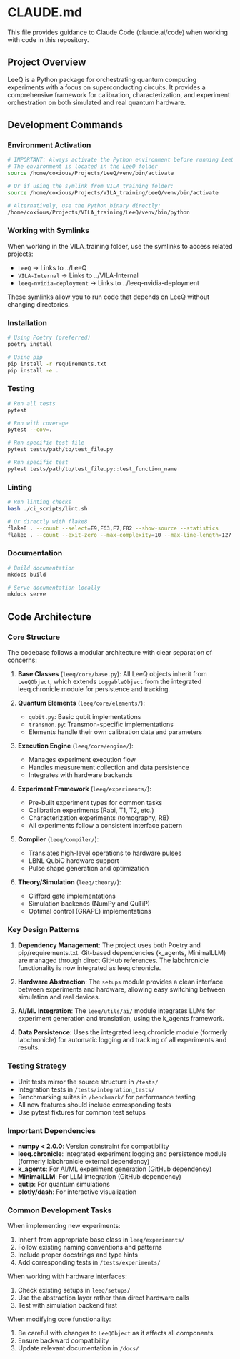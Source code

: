 # CLAUDE.md

This file provides guidance to Claude Code (claude.ai/code) when working with code in this repository.

## Project Overview

LeeQ is a Python package for orchestrating quantum computing experiments with a focus on superconducting circuits. It provides a comprehensive framework for calibration, characterization, and experiment orchestration on both simulated and real quantum hardware.

## Development Commands

### Environment Activation
```bash
# IMPORTANT: Always activate the Python environment before running LeeQ-related code
# The environment is located in the LeeQ folder
source /home/coxious/Projects/LeeQ/venv/bin/activate

# Or if using the symlink from VILA_training folder:
source /home/coxious/Projects/VILA_training/LeeQ/venv/bin/activate

# Alternatively, use the Python binary directly:
/home/coxious/Projects/VILA_training/LeeQ/venv/bin/python
```

### Working with Symlinks
When working in the VILA_training folder, use the symlinks to access related projects:
- `LeeQ` -> Links to ../LeeQ
- `VILA-Internal` -> Links to ../VILA-Internal  
- `leeq-nvidia-deployment` -> Links to ../leeq-nvidia-deployment

These symlinks allow you to run code that depends on LeeQ without changing directories.

### Installation
```bash
# Using Poetry (preferred)
poetry install

# Using pip
pip install -r requirements.txt
pip install -e .
```

### Testing
```bash
# Run all tests
pytest

# Run with coverage
pytest --cov=.

# Run specific test file
pytest tests/path/to/test_file.py

# Run specific test
pytest tests/path/to/test_file.py::test_function_name
```

### Linting
```bash
# Run linting checks
bash ./ci_scripts/lint.sh

# Or directly with flake8
flake8 . --count --select=E9,F63,F7,F82 --show-source --statistics
flake8 . --count --exit-zero --max-complexity=10 --max-line-length=127 --statistics
```

### Documentation
```bash
# Build documentation
mkdocs build

# Serve documentation locally
mkdocs serve
```

## Code Architecture

### Core Structure
The codebase follows a modular architecture with clear separation of concerns:

1. **Base Classes** (`leeq/core/base.py`): All LeeQ objects inherit from `LeeQObject`, which extends `LoggableObject` from the integrated leeq.chronicle module for persistence and tracking.

2. **Quantum Elements** (`leeq/core/elements/`):
   - `qubit.py`: Basic qubit implementations
   - `transmon.py`: Transmon-specific implementations
   - Elements handle their own calibration data and parameters

3. **Execution Engine** (`leeq/core/engine/`):
   - Manages experiment execution flow
   - Handles measurement collection and data persistence
   - Integrates with hardware backends

4. **Experiment Framework** (`leeq/experiments/`):
   - Pre-built experiment types for common tasks
   - Calibration experiments (Rabi, T1, T2, etc.)
   - Characterization experiments (tomography, RB)
   - All experiments follow a consistent interface pattern

5. **Compiler** (`leeq/compiler/`):
   - Translates high-level operations to hardware pulses
   - LBNL QubiC hardware support
   - Pulse shape generation and optimization

6. **Theory/Simulation** (`leeq/theory/`):
   - Clifford gate implementations
   - Simulation backends (NumPy and QuTiP)
   - Optimal control (GRAPE) implementations

### Key Design Patterns

1. **Dependency Management**: The project uses both Poetry and pip/requirements.txt. Git-based dependencies (k_agents, MinimalLLM) are managed through direct GitHub references. The labchronicle functionality is now integrated as leeq.chronicle.

2. **Hardware Abstraction**: The `setups` module provides a clean interface between experiments and hardware, allowing easy switching between simulation and real devices.

3. **AI/ML Integration**: The `leeq/utils/ai/` module integrates LLMs for experiment generation and translation, using the k_agents framework.

4. **Data Persistence**: Uses the integrated leeq.chronicle module (formerly labchronicle) for automatic logging and tracking of all experiments and results.

### Testing Strategy

- Unit tests mirror the source structure in `/tests/`
- Integration tests in `/tests/integration_tests/`
- Benchmarking suites in `/benchmark/` for performance testing
- All new features should include corresponding tests
- Use pytest fixtures for common test setups

### Important Dependencies

- **numpy < 2.0.0**: Version constraint for compatibility
- **leeq.chronicle**: Integrated experiment logging and persistence module (formerly labchronicle external dependency)
- **k_agents**: For AI/ML experiment generation (GitHub dependency)
- **MinimalLLM**: For LLM integration (GitHub dependency)
- **qutip**: For quantum simulations
- **plotly/dash**: For interactive visualization

### Common Development Tasks

When implementing new experiments:
1. Inherit from appropriate base class in `leeq/experiments/`
2. Follow existing naming conventions and patterns
3. Include proper docstrings and type hints
4. Add corresponding tests in `/tests/experiments/`

When working with hardware interfaces:
1. Check existing setups in `leeq/setups/`
2. Use the abstraction layer rather than direct hardware calls
3. Test with simulation backend first

When modifying core functionality:
1. Be careful with changes to `LeeQObject` as it affects all components
2. Ensure backward compatibility
3. Update relevant documentation in `/docs/`